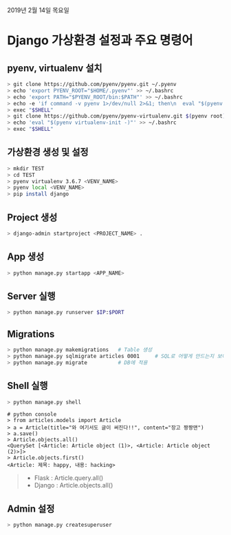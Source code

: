 2019년 2월 14일 목요일

# Django 가상환경 설정과 주요 명령어

## pyenv, virtualenv 설치

```bash
> git clone https://github.com/pyenv/pyenv.git ~/.pyenv
> echo 'export PYENV_ROOT="$HOME/.pyenv"' >> ~/.bashrc
> echo 'export PATH="$PYENV_ROOT/bin:$PATH"' >> ~/.bashrc
> echo -e 'if command -v pyenv 1>/dev/null 2>&1; then\n  eval "$(pyenv init -)"\nfi' >> ~/.bashrc
> exec "$SHELL"
> git clone https://github.com/pyenv/pyenv-virtualenv.git $(pyenv root)/plugins/pyenv-virtualenv
> echo 'eval "$(pyenv virtualenv-init -)"' >> ~/.bashrc
> exec "$SHELL"
```

## 가상환경 생성 및 설정

```bash
> mkdir TEST
> cd TEST
> pyenv virtualenv 3.6.7 <VENV_NAME>
> pyenv local <VENV_NAME>
> pip install django
```

## Project 생성

```bash
> django-admin startproject <PROJECT_NAME> .
```

## App 생성

```bash
> python manage.py startapp <APP_NAME>
```

## Server 실행

```bash
> python manage.py runserver $IP:$PORT
```

## Migrations

```bash
> python manage.py makemigrations	# Table 생성
> python manage.py sqlmigrate articles 0001		# SQL로 어떻게 만드는지 보여줌
> python manage.py migrate			# DB에 적용
```

## Shell 실행

```bash
> python manage.py shell
```

```shell
# python console
> from articles.models import Article
> a = Article(title="와 여기서도 글이 써진다!!", content="장고 짱짱맨")
> a.save()
> Article.objects.all()
<QuerySet [<Article: Article object (1)>, <Article: Article object (2)>]>
> Article.objects.first()
<Article: 제목: happy, 내용: hacking>
```

> - Flask : Article.query.all()
> - Django : Article.objects.all()

## Admin 설정

```bash
> python manage.py createsuperuser
```
